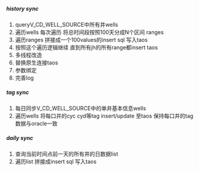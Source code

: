 
##### history sync
1. queryV_CD_WELL_SOURCE中所有井wells
2. 遍历wells 每次遍历 将总时间段按照100天分成N个区间 ranges
3. 遍历ranges 拼接成一个100values的insert sql 写入taos
4. 按照这个遍历逻辑继续 直到所有jh的所有range都insert taos
5. 多线程改造
6. 替换原生连接taos
7. 参数绑定
8. 完善log

##### tag sync
1. 每日同步V_CD_WELL_SOURCE中的单井基本信息wells
2. 遍历wells 将每口井的cyc cyd等tag insert/update 至taos 保持每口井的tag数据与oracle一致

##### daily sync
1. 查询当前时间点前一天的所有井的日数据list
2. 遍历list 拼接成insert sql 写入taos
